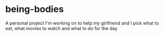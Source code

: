 # being-bodies
A personal project I'm working on to help my girlfriend and I pick what to eat, what movies to watch and what to do for the day
